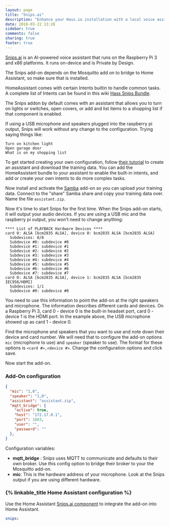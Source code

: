 ```yaml
---
layout: page
title: "Snips.ai"
description: "Enhance your Hass.io installation with a local voice assistant."
date: 2018-03-22 13:28
sidebar: true
comments: false
sharing: true
footer: true
---
```


[Snips.ai] is an AI-powered voice assistant that runs on the Raspberry Pi 3 and x86 platforms. It runs on-device and is Private by Design.

The Snips add-on depends on the Mosquitto add on to bridge to Home Assistant, so make sure that is installed.

HomeAssistant comes with certain Intents builtin to handle common tasks. A complete list of Intents can be found in this wiki [Hass Snips Bundle](https://github.com/tschmidty69/hass-snips-bundle-intents/wiki).

The Snips addon by default comes with an assistant that allows you to turn on lights or switches, open covers, or add and list items to a shopping list if that component is enabled.

If using a USB microphone and speakers plugged into the raspberry pi output, Snips will work without any change to the configuration. Trying saying things like:

```
Turn on kitchen light
Open garage door
What is on my shopping list
```

To get started creating your own configuration, follow [their tutorial](https://github.com/snipsco/snips-platform-documentation/wiki/2.-Create-an-assistant-using-an-existing-bundle) to create an assistant and download the training data. You can add the HomeAssistant bundle to your assistant to enable the built-in intents, and add or create your own intents to do more complex tasks.

Now install and activate the [Samba] add-on so you can upload your training data. Connect to the "share" Samba share and copy your training data over. Name the file `assistant.zip`.

Now it's time to start Snips for the first time. When the Snips add-on starts, it will output your audio devices. If you are using a USB mic and the raspberry pi output, you won't need to change anything:

```text
**** List of PLAYBACK Hardware Devices ****
card 0: ALSA [bcm2835 ALSA], device 0: bcm2835 ALSA [bcm2835 ALSA]
  Subdevices: 8/8
  Subdevice #0: subdevice #0
  Subdevice #1: subdevice #1
  Subdevice #2: subdevice #2
  Subdevice #3: subdevice #3
  Subdevice #4: subdevice #4
  Subdevice #5: subdevice #5
  Subdevice #6: subdevice #6
  Subdevice #7: subdevice #7
card 0: ALSA [bcm2835 ALSA], device 1: bcm2835 ALSA [bcm2835 IEC958/HDMI]
  Subdevices: 1/1
  Subdevice #0: subdevice #0
```

You need to use this information to point the add-on at the right speakers and microphone. The information describes different cards and devices. On a Raspberry Pi 3, card 0 - device 0 is the built-in headset port, card 0 - device 1 is the HDMI port. In the example above, the USB microphone showed up as card 1 - device 0.

Find the microphone and speakers that you want to use and note down their device and card number. We will need that to configure the add-on options `mic` (microphone to use) and `speaker` (speaker to use). The format for these options is `<card #>,<device #>`. Change the configuration options and click save.

Now start the add-on.

### Add-On configuration

```json
{
  "mic": "1,0",
  "speaker": "1,0",
  "assistant": "assistant.zip",
  "mqtt_bridge": {
    "active": true,
    "host": "172.17.0.1",
    "port": 1883,
    "user": "",
    "password": ""
  },
}
```

Configuration variables:

- **mqtt_bridge** : Snips uses MQTT to communicate and defaults to their own broker. Use this config option to bridge their broker to your the Mosquitto add-on.
- **mic**: This is the hardware address of your microphone. Look at the Snips output if you are using different hardware.

### {% linkable_title Home Assistant configuration %}

Use the Home Assistant [Snips.ai component][comp] to integrate the add-on into Home Assistant.

```yaml
snips:
```

[Snips.ai]: https://snips.ai/
[their tutorial]: https://github.com/snipsco/snips-platform-documentation/wiki/2.-Create-an-assistant-using-an-existing-bundle
[Samba]: /addons/samba/
[comp]: /components/snips/
